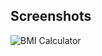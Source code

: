 ## Screenshots
![BMI Calculator](![photo_5224555621272120217_y](https://github.com/user-attachments/assets/2b430f82-171b-4b53-b21f-0ba2b8c64a65)
)
